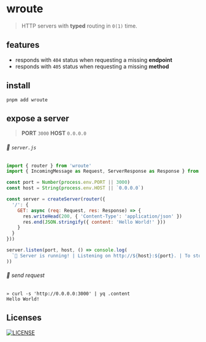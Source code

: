 # wroute
> HTTP servers with **typed** routing in `0(1)` time.

## features

- responds with `404` status when requesting a missing **endpoint**
- responds with `405` status when requesting a missing **method**

## install
```shell
pnpm add wroute
```

## expose a server
> **PORT** `3000` **HOST** `0.0.0.0`

###### :rocket: `server.js`
```js
import { router } from 'wroute'
import { IncomingMessage as Request, ServerResponse as Response } from 'node:http'

const port = Number(process.env.PORT || 3000)
const host = String(process.env.HOST || `0.0.0.0`)

const server = createServer(router({
  '/': {
    GET: async (req: Request, res: Response) => {
      res.writeHead(200, { 'Content-Type': 'application/json' })
      res.end(JSON.stringify({ content: 'Hello World!' }))
    }
  }
}))

server.listen(port, host, () => console.log(
  `🚀 Server is running! | Listening on http://${host}:${port}. | To stop the server, press CTRL+C`
))
```

###### :link: send request
```
» curl -s 'http://0.0.0.0:3000' | yq .content
Hello World!
```

## Licenses

[![LICENSE](http://img.shields.io/npm/l/wroute.svg)](license)